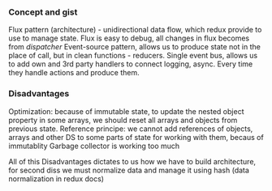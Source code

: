 ### Concept and gist

Flux pattern (architecture) - unidirectional data flow, which redux provide to use to manage state. Flux is easy to debug, all changes in flux becomes from _dispatcher_
Event-source pattern, allows us to produce state not in the place of call, but in clean functions - reducers.
Single event bus, allows us to add own and 3rd party handlers to connect logging, async. Every time they handle actions and produce them.

### Disadvantages

Optimization: because of immutable state, to update the nested object property in some arrays, we should reset all arrays and objects from previous state.
Reference principe: we cannot add references of objects, arrays and other DS to some parts of state for working with them, becaus of immutablity
Garbage collector is working too much

All of this Disadvantages dictates to us how we have to build architecture, for second diss we must normalize data and manage it using hash (data normalization in redux docs)
